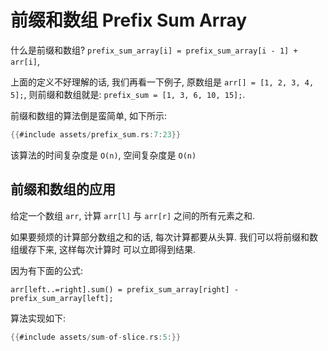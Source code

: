 # 前缀和数组 Prefix Sum Array

什么是前缀和数组? `prefix_sum_array[i] = prefix_sum_array[i - 1] + arr[i]`,

上面的定义不好理解的话, 我们再看一下例子, 原数组是 `arr[] = [1, 2, 3, 4, 5];`, 则前缀和数组就是:
`prefix_sum = [1, 3, 6, 10, 15];`.

前缀和数组的算法倒是蛮简单, 如下所示:

```rust
{{#include assets/prefix_sum.rs:7:23}}
```

该算法的时间复杂度是 `O(n)`, 空间复杂度是 `O(n)`

## 前缀和数组的应用

给定一个数组 `arr`, 计算 `arr[l]` 与 `arr[r]` 之间的所有元素之和.

如果要频烦的计算部分数组之和的话, 每次计算都要从头算. 我们可以将前缀和数组缓存下来, 这样每次计算时
可以立即得到结果.

因为有下面的公式:

```text
arr[left..=right].sum() = prefix_sum_array[right] - prefix_sum_array[left];
```

算法实现如下:

```rust
{{#include assets/sum-of-slice.rs:5:}}
```